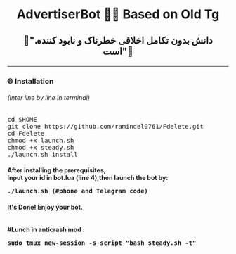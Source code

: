 <h1><p align="center"> AdvertiserBot 🖕😂 Based on Old Tg
<h2><p align="center">🔅".دانش بدون تکامل اخلاقی خطرناک و نابود کننده است"🔅
<hr>
<h3> <strong>🌐 Installation </strong>
<h6>(Inter line by line in terminal)</h6>
<pre>
<span>cd $HOME</span>
<span>git clone https://github.com/ramindel0761/Fdelete.git</span>
<span>cd Fdelete</span>
<span>chmod +x launch.sh</span>
<span>chmod +x steady.sh</span>
<span>./launch.sh install</span>
</pre>
<h4> <strong>After installing  the prerequisites,<br>Input your id in bot.lua (line 4),then launch the bot by: <br></strong>
<pre>
<span>./launch.sh</span> (#phone and Telegram code)
</pre>
<h4> It's Done! Enjoy your bot.
<br><br><br>
#Lunch in anticrash mod :
<pre>
<span>sudo tmux new-session -s script "bash steady.sh -t"</span>
</pre>
